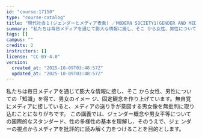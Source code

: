 ```yaml
---
id: "course:17150"
type: "course-catalog"
title: "現代社会１(ジェンダーとメディア表象) ／MODERN SOCIETY1(GENDER AND MEDIA REPRESENTATION)"
summary: "私たちは毎日メディアを通じて膨大な情報に接し、そこ から女性、男性についての「知識」を得て、男女のイメー ジ、固定観念を作り上げています。無自覚にメディアに接していると、メディアの送り手が意図する男女像を無批判に取り込むことになりがちです。…"
tags: []
campus: ""
credits: 2
instructors: []
license: "CC-BY-4.0"
version:
  created_at: "2025-10-09T03:48:57Z"
  updated_at: "2025-10-09T03:48:57Z"
---
```

私たちは毎日メディアを通じて膨大な情報に接し、そこ から女性、男性についての「知識」を得て、男女のイメー ジ、固定観念を作り上げています。無自覚にメディアに接していると、メディアの送り手が意図する男女像を無批判に取り込むことになりがちです。 この講義では、ジェンダー概念や男女平等についての国際的なスタンダード、性の多様性の基本を理解し、そのうえで、ジェ ンダーの視点からメディアを批評的に読み解く力をつけることを目的とします。

